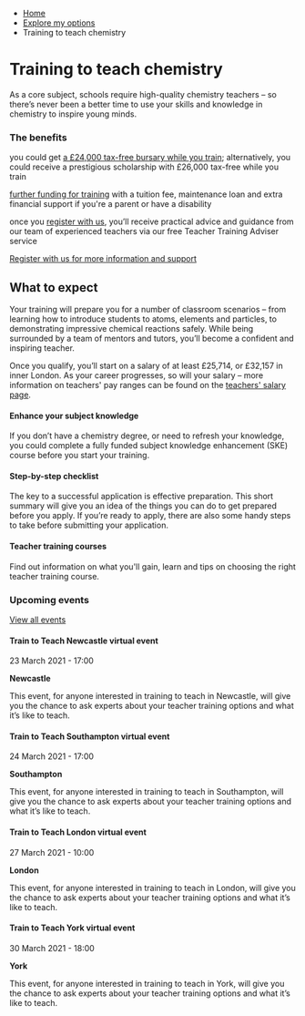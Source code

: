 *   [Home](/)
*   [Explore my options](/explore-my-options)
*   Training to teach chemistry

Training to teach chemistry
===========================

As a core subject, schools require high-quality chemistry teachers – so there’s never been a better time to use your skills and knowledge in chemistry to inspire young minds.  

### The benefits

you could get [a £24,000 tax-free bursary while you train](/node/2340); alternatively, you could receive a prestigious scholarship with £26,000 tax-free while you train

[further funding for training](https://getintoteaching.education.gov.uk/funding-my-teacher-training) with a tuition fee, maintenance loan and extra financial support if you're a parent or have a disability 

once you [register with us](https://register.getintoteaching.education.gov.uk/register), you’ll receive practical advice and guidance from our team of experienced teachers via our free Teacher Training Adviser service  

[Register with us for more information and support](https://register.getintoteaching.education.gov.uk/Register)

What to expect   
-----------------

Your training will prepare you for a number of classroom scenarios – from learning how to introduce students to atoms, elements and particles, to demonstrating impressive chemical reactions safely. While being surrounded by a team of mentors and tutors, you’ll become a confident and inspiring teacher. 

Once you qualify, you’ll start on a salary of at least £25,714, or £32,157 in inner London. As your career progresses, so will your salary – more information on teachers' pay ranges can be found on the [teachers' salary page](http://getintoteaching.education.gov.uk/teachers-salary-and-teaching-benefits/teachers-pay-scale-salary).

[](https://getintoteaching.education.gov.uk/explore-my-options/teacher-training-routes/subject-knowledge-enhancement-ske-courses)

#### Enhance your subject knowledge

If you don’t have a chemistry degree, or need to refresh your knowledge, you could complete a fully funded subject knowledge enhancement (SKE) course before you start your training.

[](https://getintoteaching.education.gov.uk/how-to-apply/your-steps-to-teacher-training)

#### Step-by-step checklist

The key to a successful application is effective preparation. This short summary will give you an idea of the things you can do to get prepared before you apply. If you’re ready to apply, there are also some handy steps to take before submitting your application.

[](https://getintoteaching.education.gov.uk/explore-my-options/postgraduate-teacher-training-courses)

#### Teacher training courses

Find out information on what you'll gain, learn and tips on choosing the right teacher training course.

### Upcoming events

[View all events](/teaching-events)

[](/teaching-events/train-to-teach-events/train-to-teach-newcastle-virtual-event-230321)

#### Train to Teach Newcastle virtual event

23 March 2021 - 17:00

**Newcastle**

This event, for anyone interested in training to teach in Newcastle, will give you the chance to ask experts about your teacher training options and what it’s like to teach.

[](/teaching-events/train-to-teach-events/train-to-teach-southampton-virtual-event-240321)

#### Train to Teach Southampton virtual event

24 March 2021 - 17:00

**Southampton**

This event, for anyone interested in training to teach in Southampton, will give you the chance to ask experts about your teacher training options and what it’s like to teach.

[](/teaching-events/train-to-teach-events/train-to-teach-london-virtual-event-270321)

#### Train to Teach London virtual event

27 March 2021 - 10:00

**London**

This event, for anyone interested in training to teach in London, will give you the chance to ask experts about your teacher training options and what it’s like to teach.

[](/teaching-events/train-to-teach-events/train-to-teach-york-virtual-event-300321)

#### Train to Teach York virtual event

30 March 2021 - 18:00

**York**

This event, for anyone interested in training to teach in York, will give you the chance to ask experts about your teacher training options and what it’s like to teach.